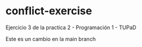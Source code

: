 # conflict-exercise
Ejercicio 3 de la practica 2 - Programación 1 - TUPaD

Este es un cambio en la main branch